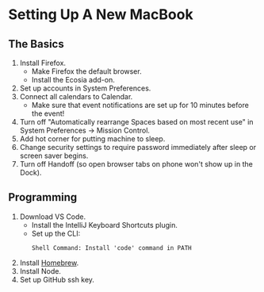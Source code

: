 # Setting Up A New MacBook

## The Basics

1. Install Firefox.
    * Make Firefox the default browser.
    * Install the Ecosia add-on.
1. Set up accounts in System Preferences.
1. Connect all calendars to Calendar.
    * Make sure that event notifications are set up for 10 minutes before the event!
1. Turn off "Automatically rearrange Spaces based on most recent use" in System Preferences -> Mission Control.
1. Add hot corner for putting machine to sleep.
1. Change security settings to require password immediately after sleep or screen saver begins.
1. Turn off Handoff (so open browser tabs on phone won't show up in the Dock).

## Programming

1. Download VS Code.
    * Install the IntelliJ Keyboard Shortcuts plugin.
    * Set up the CLI:
        ```
        Shell Command: Install 'code' command in PATH
        ```
1. Install [Homebrew](https://brew.sh/).
1. Install Node.
1. Set up GitHub ssh key.
